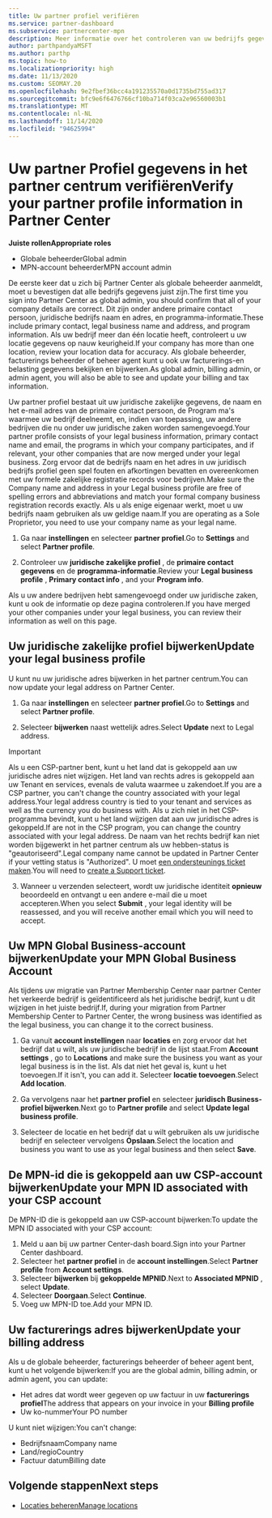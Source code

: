 ```yaml
---
title: Uw partner profiel verifiëren
ms.service: partner-dashboard
ms.subservice: partnercenter-mpn
description: Meer informatie over het controleren van uw bedrijfs gegevens, zoals de primaire contact persoon, het adres en de programma gegevens. U kunt ook uw juridische en facturerings adressen bijwerken.
author: parthpandyaMSFT
ms.author: parthp
ms.topic: how-to
ms.localizationpriority: high
ms.date: 11/13/2020
ms.custom: SEOMAY.20
ms.openlocfilehash: 9e2fbef36bcc4a191235570a0d1735bd755ad317
ms.sourcegitcommit: bfc9e6f6476766cf10ba714f03ca2e96560003b1
ms.translationtype: MT
ms.contentlocale: nl-NL
ms.lasthandoff: 11/14/2020
ms.locfileid: "94625994"
---
```

# <a name="verify-your-partner-profile-information-in-partner-center"></a><span data-ttu-id="896fa-104">Uw partner Profiel gegevens in het partner centrum verifiëren</span><span class="sxs-lookup"><span data-stu-id="896fa-104">Verify your partner profile information in Partner Center</span></span>

<span data-ttu-id="896fa-105">**Juiste rollen**</span><span class="sxs-lookup"><span data-stu-id="896fa-105">**Appropriate roles**</span></span>

- <span data-ttu-id="896fa-106">Globale beheerder</span><span class="sxs-lookup"><span data-stu-id="896fa-106">Global admin</span></span>
- <span data-ttu-id="896fa-107">MPN-account beheerder</span><span class="sxs-lookup"><span data-stu-id="896fa-107">MPN account admin</span></span>

<span data-ttu-id="896fa-108">De eerste keer dat u zich bij Partner Center als globale beheerder aanmeldt, moet u bevestigen dat alle bedrijfs gegevens juist zijn.</span><span class="sxs-lookup"><span data-stu-id="896fa-108">The first time you sign into Partner Center as global admin, you should confirm that all of your company details are correct.</span></span> <span data-ttu-id="896fa-109">Dit zijn onder andere primaire contact persoon, juridische bedrijfs naam en adres, en programma-informatie.</span><span class="sxs-lookup"><span data-stu-id="896fa-109">These include primary contact, legal business name and address, and program information.</span></span> <span data-ttu-id="896fa-110">Als uw bedrijf meer dan één locatie heeft, controleert u uw locatie gegevens op nauw keurigheid.</span><span class="sxs-lookup"><span data-stu-id="896fa-110">If your company has more than one location, review your location data for accuracy.</span></span> <span data-ttu-id="896fa-111">Als globale beheerder, facturerings beheerder of beheer agent kunt u ook uw facturerings-en belasting gegevens bekijken en bijwerken.</span><span class="sxs-lookup"><span data-stu-id="896fa-111">As global admin, billing admin, or admin agent, you will also be able to see and update your billing and tax information.</span></span>

<span data-ttu-id="896fa-112">Uw partner profiel bestaat uit uw juridische zakelijke gegevens, de naam en het e-mail adres van de primaire contact persoon, de Program ma's waarmee uw bedrijf deelneemt, en, indien van toepassing, uw andere bedrijven die nu onder uw juridische zaken worden samengevoegd.</span><span class="sxs-lookup"><span data-stu-id="896fa-112">Your partner profile consists of your legal business information, primary contact name and email, the programs in which your company participates, and if relevant, your other companies that are now merged under your legal business.</span></span> <span data-ttu-id="896fa-113">Zorg ervoor dat de bedrijfs naam en het adres in uw juridisch bedrijfs profiel geen spel fouten en afkortingen bevatten en overeenkomen met uw formele zakelijke registratie records voor bedrijven.</span><span class="sxs-lookup"><span data-stu-id="896fa-113">Make sure the Company name and address in your Legal business profile are free of spelling errors and abbreviations and match your formal company business registration records exactly.</span></span> <span data-ttu-id="896fa-114">Als u als enige eigenaar werkt, moet u uw bedrijfs naam gebruiken als uw geldige naam.</span><span class="sxs-lookup"><span data-stu-id="896fa-114">If you are operating as a Sole Proprietor, you need to use your company name as your legal name.</span></span>

1. <span data-ttu-id="896fa-115">Ga naar **instellingen** en selecteer **partner profiel**.</span><span class="sxs-lookup"><span data-stu-id="896fa-115">Go to **Settings** and select **Partner profile**.</span></span>

2. <span data-ttu-id="896fa-116">Controleer uw **juridische zakelijke profiel** , de **primaire contact gegevens** en de **programma-informatie**.</span><span class="sxs-lookup"><span data-stu-id="896fa-116">Review your **Legal business profile** , **Primary contact info** , and your **Program info**.</span></span>

<span data-ttu-id="896fa-117">Als u uw andere bedrijven hebt samengevoegd onder uw juridische zaken, kunt u ook de informatie op deze pagina controleren.</span><span class="sxs-lookup"><span data-stu-id="896fa-117">If you have merged your other companies under your legal business, you can review their information as well on this page.</span></span>

## <a name="update-your-legal-business-profile"></a><span data-ttu-id="896fa-118">Uw juridische zakelijke profiel bijwerken</span><span class="sxs-lookup"><span data-stu-id="896fa-118">Update your legal business profile</span></span>

<span data-ttu-id="896fa-119">U kunt nu uw juridische adres bijwerken in het partner centrum.</span><span class="sxs-lookup"><span data-stu-id="896fa-119">You can now update your legal address on Partner Center.</span></span>

1. <span data-ttu-id="896fa-120">Ga naar **instellingen** en selecteer **partner profiel**.</span><span class="sxs-lookup"><span data-stu-id="896fa-120">Go to **Settings** and select **Partner profile**.</span></span> 

2. <span data-ttu-id="896fa-121">Selecteer **bijwerken** naast wettelijk adres.</span><span class="sxs-lookup"><span data-stu-id="896fa-121">Select **Update** next to Legal address.</span></span> 

>[!Important]
><span data-ttu-id="896fa-122">Als u een CSP-partner bent, kunt u het land dat is gekoppeld aan uw juridische adres niet wijzigen. Het land van rechts adres is gekoppeld aan uw Tenant en services, evenals de valuta waarmee u zakendoet.</span><span class="sxs-lookup"><span data-stu-id="896fa-122">If you are a CSP partner, you can't change the country associated with your legal address.Your legal address country is tied to your tenant and services as well as the currency you do business with.</span></span> <span data-ttu-id="896fa-123">Als u zich niet in het CSP-programma bevindt, kunt u het land wijzigen dat aan uw juridische adres is gekoppeld.</span><span class="sxs-lookup"><span data-stu-id="896fa-123">If are not in the CSP program, you can change the country associated with your legal address.</span></span> <span data-ttu-id="896fa-124">De naam van het rechts bedrijf kan niet worden bijgewerkt in het partner centrum als uw hebben-status is "geautoriseerd".</span><span class="sxs-lookup"><span data-stu-id="896fa-124">Legal company name cannot be updated in Partner Center if your vetting status is "Authorized".</span></span> <span data-ttu-id="896fa-125">U moet [een ondersteunings ticket maken](https://partner.microsoft.com/dashboard/support/csp/servicerequests/create?stage=2&topicid=eb74583c-61b3-2124-bffc-00920e0ae772).</span><span class="sxs-lookup"><span data-stu-id="896fa-125">You will need to [create a Support ticket](https://partner.microsoft.com/dashboard/support/csp/servicerequests/create?stage=2&topicid=eb74583c-61b3-2124-bffc-00920e0ae772).</span></span>

3. <span data-ttu-id="896fa-126">Wanneer u verzenden selecteert, wordt uw juridische identiteit **opnieuw** beoordeeld en ontvangt u een andere e-mail die u moet accepteren.</span><span class="sxs-lookup"><span data-stu-id="896fa-126">When you select **Submit** , your legal identity will be reassessed, and you will receive another email which you will need to accept.</span></span>

## <a name="update-your-mpn-global-business-account"></a><span data-ttu-id="896fa-127">Uw MPN Global Business-account bijwerken</span><span class="sxs-lookup"><span data-stu-id="896fa-127">Update your MPN Global Business Account</span></span>

<span data-ttu-id="896fa-128">Als tijdens uw migratie van Partner Membership Center naar partner Center het verkeerde bedrijf is geïdentificeerd als het juridische bedrijf, kunt u dit wijzigen in het juiste bedrijf.</span><span class="sxs-lookup"><span data-stu-id="896fa-128">If, during your migration from Partner Membership Center to Partner Center, the wrong business was identified as the legal business, you can change it to the correct business.</span></span>

1. <span data-ttu-id="896fa-129">Ga vanuit **account instellingen** naar **locaties** en zorg ervoor dat het bedrijf dat u wilt, als uw juridische bedrijf in de lijst staat.</span><span class="sxs-lookup"><span data-stu-id="896fa-129">From **Account settings** , go to **Locations** and make sure the business you want as your legal business is in the list.</span></span> <span data-ttu-id="896fa-130">Als dat niet het geval is, kunt u het toevoegen.</span><span class="sxs-lookup"><span data-stu-id="896fa-130">If it isn't, you can add it.</span></span> <span data-ttu-id="896fa-131">Selecteer **locatie toevoegen**.</span><span class="sxs-lookup"><span data-stu-id="896fa-131">Select **Add location**.</span></span>

2. <span data-ttu-id="896fa-132">Ga vervolgens naar het **partner profiel** en selecteer **juridisch Business-profiel bijwerken**.</span><span class="sxs-lookup"><span data-stu-id="896fa-132">Next go to **Partner profile** and select **Update legal business profile**.</span></span>

3. <span data-ttu-id="896fa-133">Selecteer de locatie en het bedrijf dat u wilt gebruiken als uw juridische bedrijf en selecteer vervolgens **Opslaan**.</span><span class="sxs-lookup"><span data-stu-id="896fa-133">Select the location and business you want to use as your legal business and then select **Save**.</span></span>

## <a name="update-your-mpn-id-associated-with-your-csp-account"></a><span data-ttu-id="896fa-134">De MPN-id die is gekoppeld aan uw CSP-account bijwerken</span><span class="sxs-lookup"><span data-stu-id="896fa-134">Update your MPN ID associated with your CSP account</span></span>

<span data-ttu-id="896fa-135">De MPN-ID die is gekoppeld aan uw CSP-account bijwerken:</span><span class="sxs-lookup"><span data-stu-id="896fa-135">To update the MPN ID associated with your CSP account:</span></span>

1. <span data-ttu-id="896fa-136">Meld u aan bij uw partner Center-dash board.</span><span class="sxs-lookup"><span data-stu-id="896fa-136">Sign into your Partner Center dashboard.</span></span>
1. <span data-ttu-id="896fa-137">Selecteer het **partner profiel** in de **account instellingen**.</span><span class="sxs-lookup"><span data-stu-id="896fa-137">Select **Partner profile** from **Account settings**.</span></span>
1. <span data-ttu-id="896fa-138">Selecteer **bijwerken** bij **gekoppelde MPNID**.</span><span class="sxs-lookup"><span data-stu-id="896fa-138">Next to **Associated MPNID** , select **Update**.</span></span>
1. <span data-ttu-id="896fa-139">Selecteer **Doorgaan**.</span><span class="sxs-lookup"><span data-stu-id="896fa-139">Select **Continue**.</span></span>
1. <span data-ttu-id="896fa-140">Voeg uw MPN-ID toe.</span><span class="sxs-lookup"><span data-stu-id="896fa-140">Add your MPN ID.</span></span>


## <a name="update-your-billing-address"></a><span data-ttu-id="896fa-141">Uw facturerings adres bijwerken</span><span class="sxs-lookup"><span data-stu-id="896fa-141">Update your billing address</span></span>

<span data-ttu-id="896fa-142">Als u de globale beheerder, facturerings beheerder of beheer agent bent, kunt u het volgende bijwerken:</span><span class="sxs-lookup"><span data-stu-id="896fa-142">If you are the global admin, billing admin, or admin agent, you can update:</span></span>

- <span data-ttu-id="896fa-143">Het adres dat wordt weer gegeven op uw factuur in uw **facturerings profiel**</span><span class="sxs-lookup"><span data-stu-id="896fa-143">The address that appears on your invoice in your **Billing profile**</span></span>
- <span data-ttu-id="896fa-144">Uw ko-nummer</span><span class="sxs-lookup"><span data-stu-id="896fa-144">Your PO number</span></span>

<span data-ttu-id="896fa-145">U kunt niet wijzigen:</span><span class="sxs-lookup"><span data-stu-id="896fa-145">You can't change:</span></span>
 
- <span data-ttu-id="896fa-146">Bedrijfsnaam</span><span class="sxs-lookup"><span data-stu-id="896fa-146">Company name</span></span>
- <span data-ttu-id="896fa-147">Land/regio</span><span class="sxs-lookup"><span data-stu-id="896fa-147">Country</span></span>
- <span data-ttu-id="896fa-148">Factuur datum</span><span class="sxs-lookup"><span data-stu-id="896fa-148">Billing date</span></span>
 
## <a name="next-steps"></a><span data-ttu-id="896fa-149">Volgende stappen</span><span class="sxs-lookup"><span data-stu-id="896fa-149">Next steps</span></span>

- [<span data-ttu-id="896fa-150">Locaties beheren</span><span class="sxs-lookup"><span data-stu-id="896fa-150">Manage locations</span></span>](manage-locations.md)

